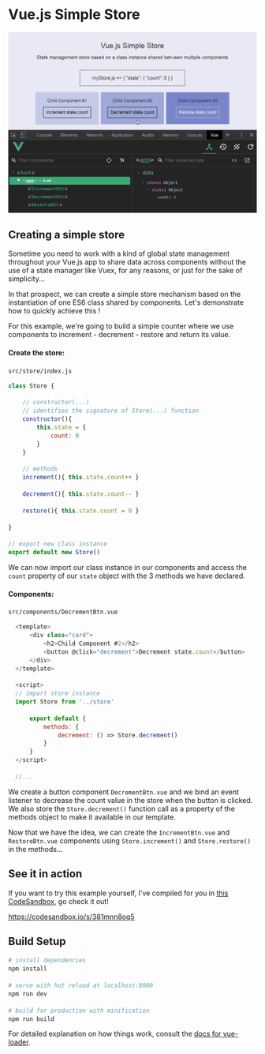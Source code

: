 # Vue.js Simple Store

![Simple store image](https://raw.githubusercontent.com/Drozerah/vue-simple-store/master/src/assets/vue-simple-store.gif)

## Creating a simple store

Sometime you need to work with a kind of global state management throughout your Vue.js app to share data across components without the use of a state manager like Vuex, for any reasons, or just for the sake of simplicity...

In that prospect, we can create a simple store mechanism based on the instantiation of one ES6 class shared by components. Let's demonstrate how to quickly achieve this !

For this example, we're going to build a simple counter where we use components to increment - decrement - restore and return its value.

#### Create the store:

`src/store/index.js`
```javascript
class Store {

    // constructor(...)
    // identifies the signature of Store(...) function
    constructor(){
        this.state = {
            count: 0
        }
    }

    // methods
    increment(){ this.state.count++ }

    decrement(){ this.state.count-- }

    restore(){ this.state.count = 0 }

}

// export new class instance
export default new Store()
```

We can now import our class instance in our components and access the `count` property of our `state` object with the 3 methods we have declared.


#### Components:

``src/components/DecrementBtn.vue``
```javascript
  <template>
      <div class="card">
          <h2>Child Component #2</h2>
          <button @click="decrement">Decrement state.count</button>
      </div>
  </template>

  <script>
  // import store instance
  import Store from '../store'

      export default {
          methods: {
              decrement: () => Store.decrement()
          }
      }
  </script>

  //...
```

We create a button component `DecrementBtn.vue` and we bind an event listener to decrease the count value in the store when the button is clicked.  We also store the `Store.decrement()` function call as a property of the methods object to make it available in our template.

Now that we have the idea, we can create the `IncrementBtn.vue` and `RestoreBtn.vue` components using `Store.increment()` and `Store.restore()` in the methods...







## See it in action

If you want to try this example yourself, I've compiled for you in [this CodeSandbox](https://n74nok2oj.codesandbox.io/), go check it out!

https://codesandbox.io/s/381mnn8oq5


## Build Setup

``` bash
# install dependencies
npm install

# serve with hot reload at localhost:8080
npm run dev

# build for production with minification
npm run build
```

For detailed explanation on how things work, consult the [docs for vue-loader](http://vuejs.github.io/vue-loader).
